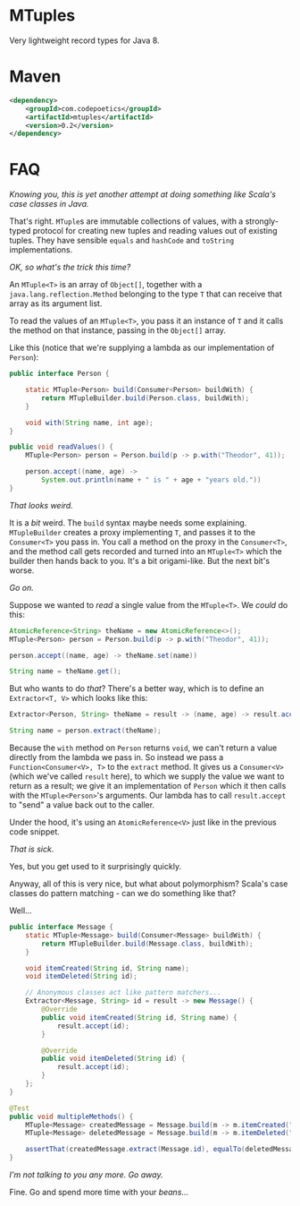 MTuples
=======

Very lightweight record types for Java 8.

Maven
=====

```xml
<dependency>
    <groupId>com.codepoetics</groupId>
    <artifactId>mtuples</artifactId>
    <version>0.2</version>
</dependency>
```

FAQ
===

_Knowing you, this is yet another attempt at doing something like Scala's case classes in Java._

That's right. `MTuple`s are immutable collections of values, with a strongly-typed protocol for creating new tuples and reading values out of existing tuples. They have sensible `equals` and `hashCode` and `toString` implementations.

_OK, so what's the trick this time?_

An `MTuple<T>` is an array of `Object[]`, together with a `java.lang.reflection.Method` belonging to the type `T` that can receive that array as its argument list.

To read the values of an `MTuple<T>`, you pass it an instance of `T` and it calls the method on that instance, passing in the `Object[]` array.

Like this (notice that we're supplying a lambda as our implementation of `Person`):

```java
public interface Person {

    static MTuple<Person> build(Consumer<Person> buildWith) {
        return MTupleBuilder.build(Person.class, buildWith);
    }

    void with(String name, int age);
}

public void readValues() {
    MTuple<Person> person = Person.build(p -> p.with("Theodor", 41));

    person.accept((name, age) ->
        System.out.println(name + " is " + age + "years old."))
}
```

_That looks weird._

It is a _bit_ weird. The `build` syntax maybe needs some explaining. `MTupleBuilder` creates a proxy implementing `T`, and passes it to the `Consumer<T>` you pass in. You call a method on the proxy in the `Consumer<T>`, and the method call gets recorded and turned into an `MTuple<T>` which the builder then hands back to you. It's a bit origami-like. But the next bit's worse.

_Go on._

Suppose we wanted to _read_ a single value from the `MTuple<T>`. We _could_ do this:

```java
AtomicReference<String> theName = new AtomicReference<>();
MTuple<Person> person = Person.build(p -> p.with("Theodor", 41));

person.accept((name, age) -> theName.set(name))

String name = theName.get();
```

But who wants to do _that_? There's a better way, which is to define an `Extractor<T, V>` which looks like this:

```java
Extractor<Person, String> theName = result -> (name, age) -> result.accept(name);

String name = person.extract(theName);
```

Because the `with` method on `Person` returns `void`, we can't return a value directly from the lambda we pass in. So instead we pass a `Function<Consumer<V>, T>` to the `extract` method. It gives us a `Consumer<V>` (which we've called `result` here), to which we supply the value we want to return as a result; we give it an implementation of `Person` which it then calls with the `MTuple<Person>`'s arguments. Our lambda has to call `result.accept` to "send" a value back out to the caller.

Under the hood, it's using an `AtomicReference<V>` just like in the previous code snippet.

_That is sick._

Yes, but you get used to it surprisingly quickly.

Anyway, all of this is very nice, but what about polymorphism? Scala's case classes do pattern matching - can we do something like that?

Well...

```java
public interface Message {
    static MTuple<Message> build(Consumer<Message> buildWith) {
        return MTupleBuilder.build(Message.class, buildWith);
    }

    void itemCreated(String id, String name);
    void itemDeleted(String id);

    // Anonymous classes act like pattern matchers...
    Extractor<Message, String> id = result -> new Message() {
        @Override
        public void itemCreated(String id, String name) {
            result.accept(id);
        }

        @Override
        public void itemDeleted(String id) {
            result.accept(id);
        }
    };
}

@Test
public void multipleMethods() {
    MTuple<Message> createdMessage = Message.build(m -> m.itemCreated("123", "Foo"));
    MTuple<Message> deletedMessage = Message.build(m -> m.itemDeleted("123"));

    assertThat(createdMessage.extract(Message.id), equalTo(deletedMessage.extract(Message.id)));
}
```

_I'm not talking to you any more. Go away._

Fine. Go and spend more time with your _beans_...
